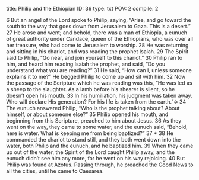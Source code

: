 title:          Philip and the Ethiopian
ID:             36
type:           txt
POV:            2
compile:        2


6 But an angel of the Lord spoke to Philip, saying, “Arise, and go toward the south to the way that goes down from Jerusalem to Gaza. This is a desert.”
27 He arose and went; and behold, there was a man of Ethiopia, a eunuch of great authority under Candace, queen of the Ethiopians, who was over all her treasure, who had come to Jerusalem to worship. 28 He was returning and sitting in his chariot, and was reading the prophet Isaiah.
29 The Spirit said to Philip, “Go near, and join yourself to this chariot.”
30 Philip ran to him, and heard him reading Isaiah the prophet, and said, “Do you understand what you are reading?”
31 He said, “How can I, unless someone explains it to me?” He begged Philip to come up and sit with him. 32 Now the passage of the Scripture which he was reading was this,
“He was led as a sheep to the slaughter.
As a lamb before his shearer is silent,
so he doesn’t open his mouth.
33 In his humiliation, his judgment was taken away.
Who will declare His generation?
For his life is taken from the earth.”✡
34 The eunuch answered Philip, “Who is the prophet talking about? About himself, or about someone else?”
35 Philip opened his mouth, and beginning from this Scripture, preached to him about Jesus. 36 As they went on the way, they came to some water, and the eunuch said, “Behold, here is water. What is keeping me from being baptized?”
37  * 38 He commanded the chariot to stand still, and they both went down into the water, both Philip and the eunuch, and he baptized him.
39 When they came up out of the water, the Spirit of the Lord caught Philip away, and the eunuch didn’t see him any more, for he went on his way rejoicing. 40 But Philip was found at Azotus. Passing through, he preached the Good News to all the cities, until he came to Caesarea. 